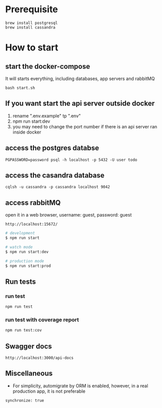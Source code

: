 # Prerequisite
```
brew install postgresql
brew install cassandra
```

# How to start

## start the docker-compose

It will starts everything, including databases, app servers and rabbitMQ
```
bash start.sh
```

## If you want start the api server outside docker
1. rename ".env.example" tp ".env"
2. npm run start:dev
3. you may need to change the port number if there is an api server ran inside docker

## access the postgres databse
```
PGPASSWORD=password psql -h localhost -p 5432 -U user todo
```

## access the casandra database
```
cqlsh -u cassandra -p cassandra localhost 9042
```

## access rabbitMQ

open it in a web browser, username: guest, password: guest
```
http://localhost:15672/
```


```bash
# development
$ npm run start

# watch mode
$ npm run start:dev

# production mode
$ npm run start:prod
```

## Run tests

### run test
```bash
npm run test
```

### run test with coverage report
```bash
npm run test:cov
```

## Swagger docs
```
http://localhost:3000/api-docs
```

## Miscellaneous
- For simplicity, automigrate by ORM is enabled, however, in a real production app, it is not preferable
```
synchronize: true
```